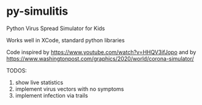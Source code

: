 # py-simulitis
Python Virus Spread Simulator for Kids

Works well in XCode, standard python libraries


Code inspired by
https://www.youtube.com/watch?v=HHQV3ifJopo
and by
https://www.washingtonpost.com/graphics/2020/world/corona-simulator/

TODOS:
1. show live statistics
2. implement virus vectors with no symptoms
3. implement infection via trails 
